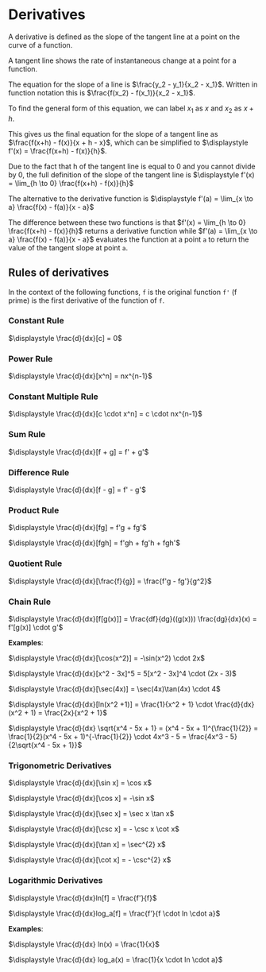 # Derivatives

A derivative is defined as the slope of the tangent line at a point on the curve of a function.

A tangent line shows the rate of instantaneous change at a point for a function.

The equation for the slope of a line is $\frac{y_2 - y_1}{x_2 - x_1}$.
Written in function notation this is $\frac{f(x_2) - f(x_1)}{x_2 - x_1}$.

To find the general form of this equation, we can label $`x_1`$ as $`x`$ and $`x_2`$ as $`x + h`$.

This gives us the final equation for the slope of a tangent line as $\frac{f(x+h) - f(x)}{x + h - x}$,
which can be simplified to $\displaystyle f'(x) = \frac{f(x+h) - f(x)}{h}$.

Due to the fact that h of the tangent line is equal to 0 and you cannot divide by 0,
the full definition of the slope of the tangent line is $\displaystyle f'(x) = \lim_{h \to 0} \frac{f(x+h) - f(x)}{h}$

The alternative to the derivative function is $\displaystyle f'(a) = \lim_{x \to a} \frac{f(x) - f(a)}{x - a}$

The difference between these two functions is that $f'(x) = \lim_{h \to 0} \frac{f(x+h) - f(x)}{h}$ returns a derivative function
while $f'(a) = \lim_{x \to a} \frac{f(x) - f(a)}{x - a}$ evaluates the function at a point `a` to return the value of the tangent slope at point `a`.

## Rules of derivatives

In the context of the following functions, `f` is the original function `f'` (f prime) is the first derivative of the function of `f`.

### Constant Rule

$\displaystyle \frac{d}{dx}[c] = 0$

### Power Rule

$\displaystyle \frac{d}{dx}[x^n] = nx^{n-1}$

### Constant Multiple Rule

$\displaystyle \frac{d}{dx}[c \cdot x^n] = c \cdot nx^{n-1}$

### Sum Rule

$\displaystyle \frac{d}{dx}[f + g] = f' + g'$

### Difference Rule

$\displaystyle \frac{d}{dx}[f - g] = f' - g'$

### Product Rule

$\displaystyle \frac{d}{dx}[fg] = f'g + fg'$

$\displaystyle \frac{d}{dx}[fgh] = f'gh + fg'h + fgh'$

### Quotient Rule

$\displaystyle \frac{d}{dx}[\frac{f}{g}] = \frac{f'g - fg'}{g^2}$

### Chain Rule

$\displaystyle \frac{d}{dx}[f[g(x)]] = \frac{df}{dg}((g(x))) \frac{dg}{dx}(x) = f'[g(x)] \cdot g'$

**Examples**:

$\displaystyle \frac{d}{dx}[\cos(x^2)] = -\sin(x^2) \cdot 2x$

$\displaystyle \frac{d}{dx}[x^2 - 3x]^5 = 5[x^2 - 3x]^4 \cdot (2x - 3)$

$\displaystyle \frac{d}{dx}[\sec(4x)] = \sec(4x)\tan(4x) \cdot 4$

$\displaystyle \frac{d}{dx}[ln(x^2 +1)] = \frac{1}{x^2 + 1} \cdot \frac{d}{dx}(x^2 + 1) = \frac{2x}{x^2 + 1}$

$\displaystyle \frac{d}{dx} \sqrt{x^4 - 5x + 1} = (x^4 - 5x + 1)^{\frac{1}{2}} = \frac{1}{2}(x^4 - 5x + 1)^{-\frac{1}{2}} \cdot 4x^3 - 5 = \frac{4x^3 - 5}{2\sqrt{x^4 - 5x + 1}}$

### Trigonometric Derivatives

$\displaystyle \frac{d}{dx}[\sin x] = \cos x$

$\displaystyle \frac{d}{dx}[\cos x] = -\sin x$

$\displaystyle \frac{d}{dx}[\sec x] = \sec x \tan x$

$\displaystyle \frac{d}{dx}[\csc x] = - \csc x \cot x$

$\displaystyle \frac{d}{dx}[\tan x] = \sec^{2} x$

$\displaystyle \frac{d}{dx}[\cot x] = - \csc^{2} x$

### Logarithmic Derivatives

$\displaystyle \frac{d}{dx}ln[f] = \frac{f'}{f}$

$\displaystyle \frac{d}{dx}log_a[f] = \frac{f'}{f \cdot ln \cdot a}$

**Examples**:

$\displaystyle \frac{d}{dx} ln(x) = \frac{1}{x}$

$\displaystyle \frac{d}{dx} log_a(x) = \frac{1}{x \cdot ln \cdot a}$

